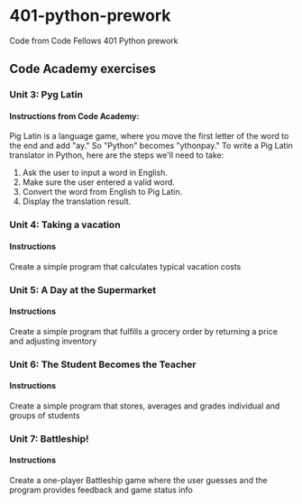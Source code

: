 # 401-python-prework
Code from Code Fellows 401 Python prework

## Code Academy exercises
### Unit 3: Pyg Latin
#### Instructions from Code Academy:
Pig Latin is a language game, where you move the first letter of the word to the end and add "ay." So "Python" becomes "ythonpay." To write a Pig Latin translator in Python, here are the steps we'll need to take:

1. Ask the user to input a word in English.
2. Make sure the user entered a valid word.
3. Convert the word from English to Pig Latin.
4. Display the translation result.

### Unit 4: Taking a vacation
#### Instructions
Create a simple program that calculates typical vacation costs

### Unit 5: A Day at the Supermarket
#### Instructions
Create a simple program that fulfills a grocery order by returning a price and adjusting inventory

### Unit 6: The Student Becomes the Teacher
#### Instructions
Create a simple program that stores, averages and grades individual and groups of students

### Unit 7: Battleship!
#### Instructions
Create a one-player Battleship game where the user guesses and the program provides feedback and game status info
